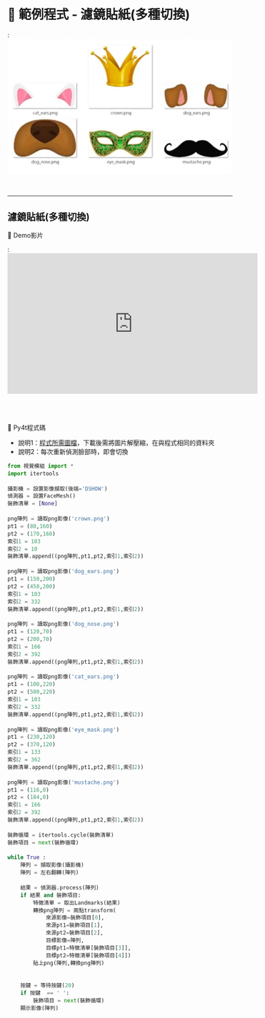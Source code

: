 # 🔰 範例程式 - 濾鏡貼紙(多種切換)


: ![濾鏡貼紙](filter_sticker_switch.jpg)

<br/>

-------------------------------------

## 濾鏡貼紙(多種切換)

🎦 Demo影片

: <iframe width="560" height="315" src="https://www.youtube.com/embed/014fzyDGMvo" frameborder="0" allow="accelerometer; autoplay; encrypted-media; gyroscope; picture-in-picture" allowfullscreen></iframe>

<br/>
<br/>

📄 Py4t程式碼

* 說明1：[程式所需圖檔](filter_sticker_switch.zip)，下載後需將圖片解壓縮，在與程式相同的資料夾
* 說明2：每次重新偵測臉部時，即會切換

```python
from 視覺模組 import *
import itertools

攝影機 = 設置影像擷取(後端='DSHOW')
偵測器 = 設置FaceMesh()
裝飾清單 = [None]

png陣列 = 讀取png影像('crown.png')
pt1 = (80,160)
pt2 = (170,160)
索引1 = 103
索引2 = 10
裝飾清單.append((png陣列,pt1,pt2,索引1,索引2))

png陣列 = 讀取png影像('dog_ears.png')
pt1 = (150,200)
pt2 = (450,200)
索引1 = 103
索引2 = 332
裝飾清單.append((png陣列,pt1,pt2,索引1,索引2))

png陣列 = 讀取png影像('dog_nose.png')
pt1 = (120,70)
pt2 = (200,70)
索引1 = 166
索引2 = 392
裝飾清單.append((png陣列,pt1,pt2,索引1,索引2))

png陣列 = 讀取png影像('cat_ears.png')
pt1 = (100,220)
pt2 = (500,220)
索引1 = 103
索引2 = 332
裝飾清單.append((png陣列,pt1,pt2,索引1,索引2))

png陣列 = 讀取png影像('eye_mask.png')
pt1 = (230,120)
pt2 = (370,120)
索引1 = 133
索引2 = 362
裝飾清單.append((png陣列,pt1,pt2,索引1,索引2))

png陣列 = 讀取png影像('mustache.png')
pt1 = (116,0)
pt2 = (184,0)
索引1 = 166
索引2 = 392
裝飾清單.append((png陣列,pt1,pt2,索引1,索引2))

裝飾循環 = itertools.cycle(裝飾清單)
裝飾項目 = next(裝飾循環)

while True :
    陣列 = 擷取影像(攝影機)
    陣列 = 左右翻轉(陣列)
    
    結果 = 偵測器.process(陣列)
    if 結果 and 裝飾項目:
        特徵清單 = 取出Landmarks(結果)
        轉換png陣列 = 兩點transform(
            來源影像=裝飾項目[0],
            來源pt1=裝飾項目[1],
            來源pt2=裝飾項目[2],
            目標影像=陣列,
            目標pt1=特徵清單[裝飾項目[3]],
            目標pt2=特徵清單[裝飾項目[4]])
        貼上png(陣列,轉換png陣列)
    
    
    按鍵 = 等待按鍵(20)
    if 按鍵  == ' ':
        裝飾項目 = next(裝飾循環)
    顯示影像(陣列)

```

<br/><br/>



